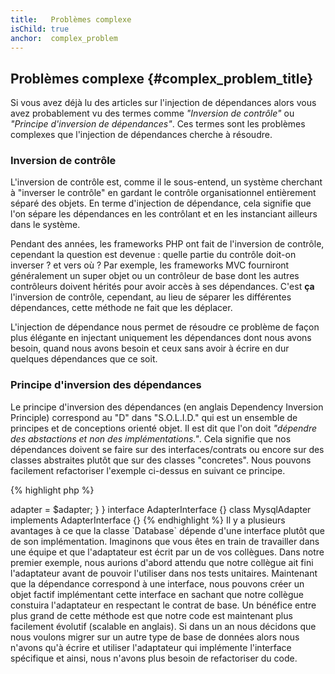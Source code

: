 ```yaml
---
title:   Problèmes complexe
isChild: true
anchor:  complex_problem
---
```


## Problèmes complexe {#complex_problem_title}

Si vous avez déjà lu des articles sur l'injection de dépendances alors vous avez probablement vu des termes comme 
*"Inversion de contrôle"* ou *"Principe d'inversion de dépendances"*. Ces termes sont les problèmes complexes que 
l'injection de dépendances cherche à résoudre.

### Inversion de contrôle

L'inversion de contrôle est, comme il le sous-entend, un système cherchant à "inverser le contrôle" en gardant le contrôle 
organisationnel entièrement séparé des objets. En terme d'injection de dépendance, cela signifie que l'on sépare les 
dépendances en les contrôlant et en les instanciant ailleurs dans le système.

Pendant des années, les frameworks PHP ont fait de l'inversion de contrôle, cependant la question est devenue : quelle 
partie du contrôle doit-on inverser ? et vers où ? Par exemple, les frameworks MVC fourniront généralement un super 
objet ou un contrôleur de base dont les autres contrôleurs doivent hérités pour avoir accès à ses dépendances. C'est 
**ça** l'inversion de contrôle, cependant, au lieu de séparer les différentes dépendances, cette méthode ne fait que les 
déplacer.

L'injection de dépendance nous permet de résoudre ce problème de façon plus élégante en injectant uniquement les dépendances 
dont nous avons besoin, quand nous avons besoin et ceux sans avoir à écrire en dur quelques dépendances que ce soit.

### Principe d'inversion des dépendances

Le principe d'inversion des dépendances (en anglais Dependency Inversion Principle) correspond au "D" dans "S.O.L.I.D." 
qui est un ensemble de principes et de conceptions orienté objet. Il est dit que l'on doit *"dépendre des abstactions et 
non des implémentations."*. Cela signifie que nos dépendances doivent se faire sur des interfaces/contrats ou encore sur 
des classes abstraites plutôt que sur des classes "concretes". Nous pouvons facilement refactoriser l'exemple ci-dessus 
en suivant ce principe.

{% highlight php %}
<?php
namespace Database;

class Database
{
    protected $adapter;

    public function __construct(AdapterInterface $adapter)
    {
        $this->adapter = $adapter;
    }
}

interface AdapterInterface {}

class MysqlAdapter implements AdapterInterface {}
{% endhighlight %}

Il y a plusieurs avantages à ce que la classe `Database` dépende d'une interface plutôt que de son implémentation.

Imaginons que vous êtes en train de travailler dans une équipe et que l'adaptateur est écrit par un de vos collègues. 
Dans notre premier exemple, nous aurions d'abord attendu que notre collègue ait fini l'adaptateur avant de pouvoir 
l'utiliser dans nos tests unitaires. Maintenant que la dépendance correspond à une interface, nous pouvons créer un 
objet factif implémentant cette interface en sachant que notre collègue constuira l'adaptateur en respectant le contrat 
de base.

Un bénéfice entre plus grand de cette méthode est que notre code est maintenant plus facilement évolutif (scalable en anglais). 
Si dans un an nous décidons que nous voulons migrer sur un autre type de base de données alors nous n'avons qu'à écrire et 
utiliser l'adaptateur qui implémente l'interface spécifique et ainsi, nous n'avons plus besoin de refactoriser du code.
